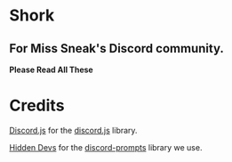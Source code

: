 # Shork

## For Miss Sneak's Discord community.

**Please Read All These**



# Credits

[Discord.js](https://github.com/discordjs) for the [discord.js](https://github.com/discordjs/discord.js) library.

[Hidden Devs](https://github.com/HiddenDevs) for the [discord-prompts](https://github.com/HiddenDevs/discord-prompts.js) library we use.